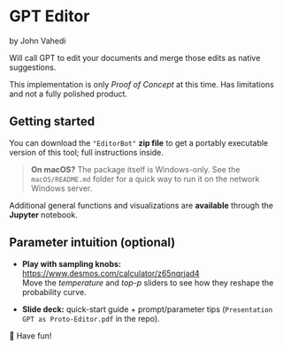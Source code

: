 # GPT Editor
by John Vahedi

Will call GPT to edit your documents and merge those edits as native suggestions. 

This implementation is only _Proof of Concept_ at this time. Has limitations and not a fully polished product. 

## Getting started

You can download the `"EditorBot"` **zip file** to get a portably executable version of this tool; full instructions inside.

> **On macOS?** The package itself is Windows-only. See the `macOS/README.md` folder for a quick way to run it on the network Windows server.

Additional general functions and visualizations are **available** through the **Jupyter** notebook.

## Parameter intuition (optional)

* **Play with sampling knobs:**  
  https://www.desmos.com/calculator/z65nqrjad4  
  Move the _temperature_ and _top-p_ sliders to see how they reshape the probability curve.

* **Slide deck:** quick-start guide + prompt/parameter tips (`Presentation GPT as Proto-Editor.pdf` in the repo).

🎉 Have fun!
